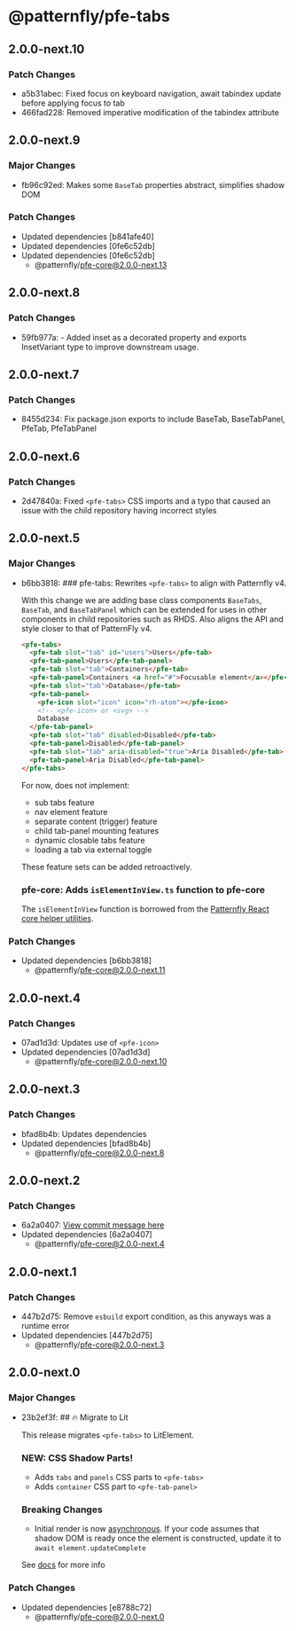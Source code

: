 # @patternfly/pfe-tabs

## 2.0.0-next.10

### Patch Changes

- a5b31abec: Fixed focus on keyboard navigation, await tabindex update before applying focus to tab
- 466fad228: Removed imperative modification of the tabindex attribute

## 2.0.0-next.9

### Major Changes

- fb96c92ed: Makes some `BaseTab` properties abstract, simplifies shadow DOM

### Patch Changes

- Updated dependencies [b841afe40]
- Updated dependencies [0fe6c52db]
- Updated dependencies [0fe6c52db]
  - @patternfly/pfe-core@2.0.0-next.13

## 2.0.0-next.8

### Patch Changes

- 59fb977a: - Added inset as a decorated property and exports InsetVariant type to improve downstream usage.

## 2.0.0-next.7

### Patch Changes

- 8455d234: Fix package.json exports to include BaseTab, BaseTabPanel, PfeTab, PfeTabPanel

## 2.0.0-next.6

### Patch Changes

- 2d47840a: Fixed `<pfe-tabs>` CSS imports and a typo that caused an issue with the child repository having incorrect styles

## 2.0.0-next.5

### Major Changes

- b6bb3818: ### pfe-tabs: Rewrites `<pfe-tabs>` to align with Patternfly v4.

  With this change we are adding base class components `BaseTabs`, `BaseTab`, and `BaseTabPanel` which
  can be extended for uses in other components in child repositories such as RHDS. Also aligns the API
  and style closer to that of PatternFly v4.

  ```html
  <pfe-tabs>
    <pfe-tab slot="tab" id="users">Users</pfe-tab>
    <pfe-tab-panel>Users</pfe-tab-panel>
    <pfe-tab slot="tab">Containers</pfe-tab>
    <pfe-tab-panel>Containers <a href="#">Focusable element</a></pfe-tab-panel>
    <pfe-tab slot="tab">Database</pfe-tab>
    <pfe-tab-panel>
      <pfe-icon slot="icon" icon="rh-atom"></pfe-icon>
      <!-- <pfe-icon> or <svg> -->
      Database
    </pfe-tab-panel>
    <pfe-tab slot="tab" disabled>Disabled</pfe-tab>
    <pfe-tab-panel>Disabled</pfe-tab-panel>
    <pfe-tab slot="tab" aria-disabled="true">Aria Disabled</pfe-tab>
    <pfe-tab-panel>Aria Disabled</pfe-tab-panel>
  </pfe-tabs>
  ```

  For now, does not implement:

  - sub tabs feature
  - nav element feature
  - separate content (trigger) feature
  - child tab-panel mounting features
  - dynamic closable tabs feature
  - loading a tab via external toggle

  These feature sets can be added retroactively.

  ### pfe-core: Adds `isElementInView.ts` function to pfe-core

  The `isElementInView` function is borrowed from the [Patternfly React core helper utilities](https://github.com/patternfly/patternfly-react/blob/main/packages/react-core/src/helpers/util.ts).

### Patch Changes

- Updated dependencies [b6bb3818]
  - @patternfly/pfe-core@2.0.0-next.11

## 2.0.0-next.4

### Patch Changes

- 07ad1d3d: Updates use of `<pfe-icon>`
- Updated dependencies [07ad1d3d]
  - @patternfly/pfe-core@2.0.0-next.10

## 2.0.0-next.3

### Patch Changes

- bfad8b4b: Updates dependencies
- Updated dependencies [bfad8b4b]
  - @patternfly/pfe-core@2.0.0-next.8

## 2.0.0-next.2

### Patch Changes

- 6a2a0407: [View commit message here](https://gist.github.com/heyMP/200fc0b840690541475923facba393ab)
- Updated dependencies [6a2a0407]
  - @patternfly/pfe-core@2.0.0-next.4

## 2.0.0-next.1

### Patch Changes

- 447b2d75: Remove `esbuild` export condition, as this anyways was a runtime error
- Updated dependencies [447b2d75]
  - @patternfly/pfe-core@2.0.0-next.3

## 2.0.0-next.0

### Major Changes

- 23b2ef3f: ## 🔥 Migrate to Lit

  This release migrates `<pfe-tabs>` to LitElement.

  ### NEW: CSS Shadow Parts!

  - Adds `tabs` and `panels` CSS parts to `<pfe-tabs>`
  - Adds `container` CSS part to `<pfe-tab-panel>`

  ### Breaking Changes

  - Initial render is now [asynchronous](https://lit.dev/docs/components/lifecycle/#reactive-update-cycle).
    If your code assumes that shadow DOM is ready once the element is constructed, update it to `await element.updateComplete`

  See [docs](https://patternflyelements.org/components/tabs/) for more info

### Patch Changes

- Updated dependencies [e8788c72]
  - @patternfly/pfe-core@2.0.0-next.0
